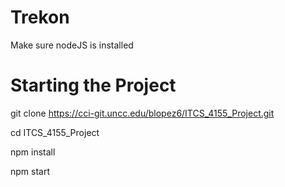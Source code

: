 # Trekon

Make sure nodeJS is installed

# Starting the Project

git clone https://cci-git.uncc.edu/blopez6/ITCS_4155_Project.git

cd ITCS_4155_Project

npm install

npm start
